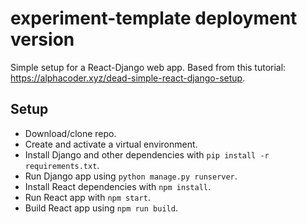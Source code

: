 # experiment-template deployment version
Simple setup for a React-Django web app. Based from this tutorial: https://alphacoder.xyz/dead-simple-react-django-setup.

## Setup
- Download/clone repo.
- Create and activate a virtual environment.
- Install Django and other dependencies with `pip install -r requirements.txt`.
- Run Django app using `python manage.py runserver`.
- Install React dependencies with `npm install`. 
- Run React app with `npm start`.
- Build React app using `npm run build`.

